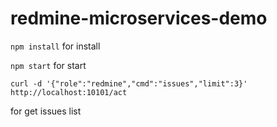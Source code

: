 # redmine-microservices-demo

`npm install` for install

`npm start` for start

```
curl -d '{"role":"redmine","cmd":"issues","limit":3}' http://localhost:10101/act
```

for get issues list